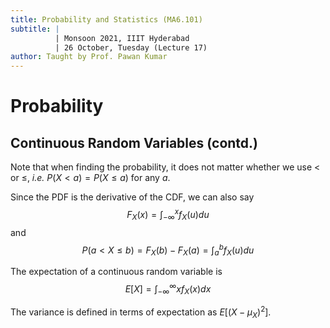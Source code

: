 ```yaml
---
title: Probability and Statistics (MA6.101)
subtitle: |
          | Monsoon 2021, IIIT Hyderabad
          | 26 October, Tuesday (Lecture 17)
author: Taught by Prof. Pawan Kumar
---
```


# Probability
## Continuous Random Variables (contd.)
Note that when finding the probability, it does not matter whether we use $<$ or $\leq$, *i.e.* $P(X < a) = P(X \leq a)$ for any $a$.  

Since the PDF is the derivative of the CDF, we can also say
$$F_X(x) = \int_{-\infty}^x f_X(u)du$$
and
$$P(a < X \leq b) = F_X(b) - F_X(a) = \int_a^b f_X(u)du$$

The expectation of a continuous random variable is
$$E[X] = \int_{-\infty}^\infty xf_X(x)dx$$

The variance is defined in terms of expectation as $E[(X-\mu_X)^2]$.
